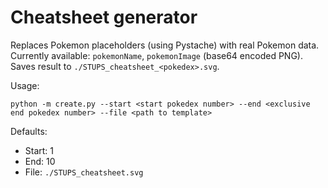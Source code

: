 # Cheatsheet generator

Replaces Pokemon placeholders (using Pystache) with real Pokemon data. Currently available: `pokemonName`, `pokemonImage` (base64 encoded PNG). Saves result to `./STUPS_cheatsheet_<pokedex>.svg`.

Usage:

    python -m create.py --start <start pokedex number> --end <exclusive end pokedex number> --file <path to template>

Defaults:

* Start: 1
* End: 10
* File: `./STUPS_cheatsheet.svg`
